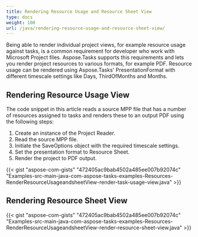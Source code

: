 ```yaml
---
title: Rendering Resource Usage and Resource Sheet View
type: docs
weight: 100
url: /java/rendering-resource-usage-and-resource-sheet-view/
---
```


Being able to render individual project views, for example resource usage against tasks, is a common requirement for developer who work with Microsoft Project files. Aspose.Tasks supports this requirements and lets you render project resources to various formats, for example PDF. Resource usage can be rendered using Aspose.Tasks' PresentationFormat with different timescale settings like Days, ThirdOfMonths and Months.

## **Rendering Resource Usage View**
The code snippet in this article reads a source MPP file that has a number of resources assigned to tasks and renders these to an output PDF using the following steps:

1. Create an instance of the Project Reader.
2. Read the source MPP file.
3. Initiate the SaveOptions object with the required timescale settings.
4. Set the presentation format to Resource Sheet.
5. Render the project to PDF output.

{{< gist "aspose-com-gists" "472405ac9bab4502a485ee007b92074c" "Examples-src-main-java-com-aspose-tasks-examples-Resources-RenderResourceUsageandsheetView-render-task-usage-view.java" >}}

## **Rendering Resource Sheet View**

{{< gist "aspose-com-gists" "472405ac9bab4502a485ee007b92074c" "Examples-src-main-java-com-aspose-tasks-examples-Resources-RenderResourceUsageandsheetView-render-resource-sheet-view.java" >}}
